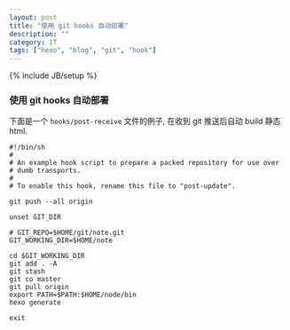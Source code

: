 ```yaml
---
layout: post
title: "使用 git hooks 自动部署"
description: ""
category: IT
tags: ["hexo", "blog", "git", "hook"]
---
```

{% include JB/setup %}
### 使用 git hooks 自动部署

下面是一个 `hooks/post-receive` 文件的例子, 在收到 git 推送后自动 build 静态 html.
<!-- more -->

```
#!/bin/sh
#
# An example hook script to prepare a packed repository for use over
# dumb transports.
#
# To enable this hook, rename this file to "post-update".

git push --all origin

unset GIT_DIR

# GIT_REPO=$HOME/git/note.git
GIT_WORKING_DIR=$HOME/note

cd $GIT_WORKING_DIR
git add . -A
git stash
git co master
git pull origin
export PATH=$PATH:$HOME/node/bin
hexo generate

exit 
```
